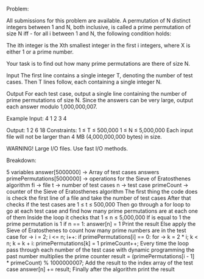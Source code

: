 Problem:

All submissions for this problem are available.
A permutation of N distinct integers between 1 and N, both inclusive, is called a prime permutation of size N iff - for all i between 1 and N, the following condition holds:

The ith integer is the Xth smallest integer in the first i integers, where X is either 1 or a prime number.

Your task is to find out how many prime permutations are there of size N.

Input
The first line contains a single integer T, denoting the number of test cases. Then T lines follow, each containing a single integer N.

Output
For each test case, output a single line containing the number of prime permutations of size N. Since the answers can be very large, output each answer modulo 1,000,000,007.

Example
Input:
4
1
2
3
4

Output:
1
2
6
18
Constraints:
1 ≤ T ≤ 500,000
1 ≤ N ≤ 5,000,000
Each input file will not be larger than 4 MB (4,000,000,000 bytes) in size.

WARNING! Large I/O files. Use fast I/O methods.

Breakdown:

5 variables
answer[5000000] -> Array of test cases answers
primePermutations[5000000] -> operations for the Sieve of Eratosthenes algorithm
fi -> file
t -> number of test cases
n -> test case
primeCount -> counter of the Sieve of Eratosthenes algorithm
The first thing the code does is check the first line of a file and take the number of test cases
After that checks if the test cases are 1 ≤ t ≤ 500,000
Then go through a for loop to go at each test case and find how many prime permutations are at each one of them
Inside the loop it checks that 1 ≤ n ≤ 5,000,000
If is equal to 1 the prime permutation is 1
  if n == 1:
  answer[n] = 1
Print the result
Else apply the Sieve of Eratosthenes to count how many prime numbers are in the test case
  for -> i = 2; i <= n; i++:
    if primePermutations[i] == 0:
      for -> k = 2 * i; k < n; k = k + i:
        primePermutations[k] = 1
      primeCount++;
  Every time the loop pass through each number of the test case with dynamic programming the past number multiplies the prime counter
    result = (primePermutations[i - 1] * primeCount) % 1000000007;
  Add the result to the index array of the test case
    answer[n] += result;
  Finally after the algorithm print the result
